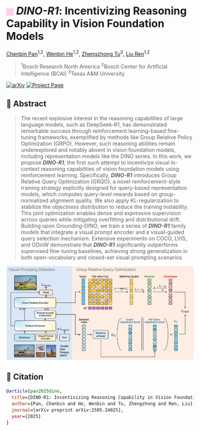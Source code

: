 <h1><img src="static/images/dino-r1-icon.jpg" width="20" style="vertical-align:middle;"/> <em>DINO-R1</em>: Incentivizing Reasoning Capability in Vision Foundation Models</h1>


[Chenbin Pan](https://scholar.google.com/citations?user=Ln6sN1IAAAAJ&hl=en)<sup>1,2</sup>, [Wenbin He](https://hewenbin.github.io/)<sup>1,2</sup>, [Zhengzhong Tu](https://vztu.github.io/)<sup>3</sup>, [Liu Ren](https://www.liu-ren.com/)<sup>1,2</sup>

> <sup>1</sup>Bosch Research North America
> <sup>2</sup>Bosch Center for Artificial Intelligence (BCAI)
> <sup>3</sup>Texas A&M University

[![arXiv](https://img.shields.io/badge/arXiv-DINOR1-critical)](https://arxiv.org/pdf/2505.24025)
[![Project Page](https://img.shields.io/badge/Project_Page-DINOR1-brightgreen)](https://Christinepan881.github.io/DINO-R1)


## 📄 Abstract
> The recent explosive interest in the reasoning capabilities of large language models, such as DeepSeek-R1, has demonstrated remarkable success through reinforcement learning-based fine-tuning frameworks, exemplified by methods like Group Relative Policy Optimization (GRPO). However, such reasoning abilities remain underexplored and notably absent in vision foundation models, including representation models like the DINO series. In this work, we propose <strong><em>DINO-R1</em></strong>, the first such attempt to incentivize visual in-context reasoning capabilities of vision foundation models using reinforcement learning. Specifically, <strong><em>DINO-R1</em></strong> introduces Group Relative Query Optimization (GRQO), a novel reinforcement-style training strategy explicitly designed for query-based representation models, which computes query-level rewards based on group-normalized alignment quality. We also apply KL-regularization to stabilize the objectness distribution to reduce the training instability. This joint optimization enables dense and expressive supervision across queries while mitigating overfitting and distributional drift. Building upon Grounding-DINO, we train a series of <strong><em>DINO-R1</em></strong> family models that integrate a visual prompt encoder and a visual-guided query selection mechanism. Extensive experiments on COCO, LVIS, and ODinW demonstrate that <strong><em>DINO-R1</em></strong> significantly outperforms supervised fine-tuning baselines, achieving strong generalization in both open-vocabulary and closed-set visual prompting scenarios.

![GRQO](static/images/grqo-overview.jpg)

## 📌 Citation
```bibtex
@article{pan2025dino,
  title={DINO-R1: Incentivizing Reasoning Capability in Vision Foundation Models},
  author={Pan, Chenbin and He, Wenbin and Tu, Zhengzhong and Ren, Liu},
  journal={arXiv preprint arXiv:2505.24025},
  year={2025}
}
